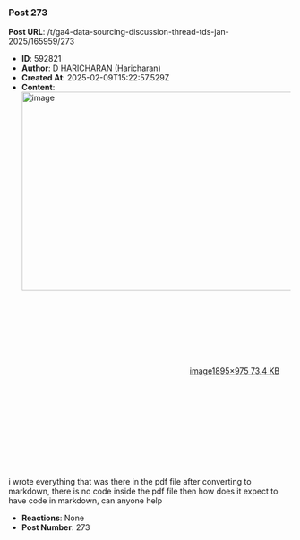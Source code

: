 ### Post 273
**Post URL**: /t/ga4-data-sourcing-discussion-thread-tds-jan-2025/165959/273
- **ID**: 592821
- **Author**: D HARICHARAN  (Haricharan)
- **Created At**: 2025-02-09T15:22:57.529Z
- **Content**:  
  <div class="lightbox-wrapper"><a class="lightbox" href="https://europe1.discourse-cdn.com/flex013/uploads/iitm/original/3X/3/e/3e2860ae2ae9e6113188a70581f1c1ce7e7913b4.png" data-download-href="/uploads/short-url/8RS6W8XESqvq0YyTrTqazzVJ6S0.png?dl=1" title="image" rel="noopener nofollow ugc"><img src="https://europe1.discourse-cdn.com/flex013/uploads/iitm/optimized/3X/3/e/3e2860ae2ae9e6113188a70581f1c1ce7e7913b4_2_690x355.png" alt="image" data-base62-sha1="8RS6W8XESqvq0YyTrTqazzVJ6S0" width="690" height="355" srcset="https://europe1.discourse-cdn.com/flex013/uploads/iitm/optimized/3X/3/e/3e2860ae2ae9e6113188a70581f1c1ce7e7913b4_2_690x355.png, https://europe1.discourse-cdn.com/flex013/uploads/iitm/optimized/3X/3/e/3e2860ae2ae9e6113188a70581f1c1ce7e7913b4_2_1035x532.png 1.5x, https://europe1.discourse-cdn.com/flex013/uploads/iitm/optimized/3X/3/e/3e2860ae2ae9e6113188a70581f1c1ce7e7913b4_2_1380x710.png 2x" data-dominant-color="1F2725"><div class="meta"><svg class="fa d-icon d-icon-far-image svg-icon" aria-hidden="true"><use href="#far-image"></use></svg><span class="filename">image</span><span class="informations">1895×975 73.4 KB</span><svg class="fa d-icon d-icon-discourse-expand svg-icon" aria-hidden="true"><use href="#discourse-expand"></use></svg></div></a></div><br>
i wrote everything that was there in the pdf file after converting to markdown, there is no code inside the pdf file then how does it expect to have code in markdown, can anyone help
- **Reactions**: None
- **Post Number**: 273

